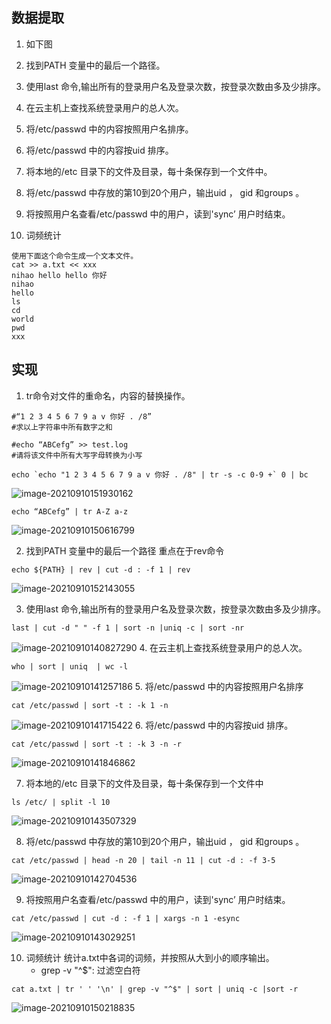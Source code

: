 ## 数据提取
1. 如下图

2. 找到PATH 变量中的最后⼀个路径。

3. 使⽤last 命令,输出所有的登录⽤户名及登录次数，按登录次数由多及少排序。

4. 在云主机上查找系统登录⽤户的总⼈次。

5. 将/etc/passwd 中的内容按照⽤户名排序。

6. 将/etc/passwd 中的内容按uid 排序。

7. 将本地的/etc ⽬录下的⽂件及⽬录，每⼗条保存到⼀个⽂件中。

8. 将/etc/passwd 中存放的第10到20个⽤户，输出uid ， gid 和groups 。

9. 将按照⽤户名查看/etc/passwd 中的⽤户，读到'sync’ ⽤户时结束。

10. 词频统计

```
使⽤下⾯这个命令⽣成⼀个⽂本⽂件。
cat >> a.txt << xxx
nihao hello hello 你好
nihao
hello
ls
cd
world
pwd
xxx
```


## 实现

1. tr命令对⽂件的重命名，内容的替换操作。

```
#“1 2 3 4 5 6 7 9 a v 你好 . /8”
#求以上字符串中所有数字之和

#echo “ABCefg” >> test.log
#请将该⽂件中所有⼤写字母转换为⼩写
```
```
echo `echo "1 2 3 4 5 6 7 9 a v 你好 . /8" | tr -s -c 0-9 +` 0 | bc 
```
![image-20210910151930162](C:\Users\weiran.shao\AppData\Roaming\Typora\typora-user-images\image-20210910151930162.png)
```
echo “ABCefg” | tr A-Z a-z
```
![image-20210910150616799](C:\Users\weiran.shao\AppData\Roaming\Typora\typora-user-images\image-20210910150616799.png)

2. 找到PATH 变量中的最后⼀个路径
重点在于rev命令

```
echo ${PATH} | rev | cut -d : -f 1 | rev
```
![image-20210910152143055](C:\Users\weiran.shao\AppData\Roaming\Typora\typora-user-images\image-20210910152143055.png)

3. 使⽤last 命令,输出所有的登录⽤户名及登录次数，按登录次数由多及少排序。
```
last | cut -d " " -f 1 | sort -n |uniq -c | sort -nr
```
![image-20210910140827290](C:\Users\weiran.shao\AppData\Roaming\Typora\typora-user-images\image-20210910140827290.png)
4. 在云主机上查找系统登录⽤户的总⼈次。
```
who | sort | uniq  | wc -l
```
![image-20210910141257186](C:\Users\weiran.shao\AppData\Roaming\Typora\typora-user-images\image-20210910141257186.png)
5. 将/etc/passwd 中的内容按照⽤户名排序
```
cat /etc/passwd | sort -t : -k 1 -n
```
![image-20210910141715422](C:\Users\weiran.shao\AppData\Roaming\Typora\typora-user-images\image-20210910141715422.png)
6. 将/etc/passwd 中的内容按uid 排序。
```
cat /etc/passwd | sort -t : -k 3 -n -r
```

![image-20210910141846862](C:\Users\weiran.shao\AppData\Roaming\Typora\typora-user-images\image-20210910141846862.png)

7. 将本地的/etc ⽬录下的⽂件及⽬录，每⼗条保存到⼀个⽂件中
```
ls /etc/ | split -l 10
```

![image-20210910143507329](C:\Users\weiran.shao\AppData\Roaming\Typora\typora-user-images\image-20210910143507329.png)

8. 将/etc/passwd 中存放的第10到20个⽤户，输出uid ， gid 和groups 。

```
cat /etc/passwd | head -n 20 | tail -n 11 | cut -d : -f 3-5
```

![image-20210910142704536](C:\Users\weiran.shao\AppData\Roaming\Typora\typora-user-images\image-20210910142704536.png)

9. 将按照⽤户名查看/etc/passwd 中的⽤户，读到'sync’ ⽤户时结束。
```
cat /etc/passwd | cut -d : -f 1 | xargs -n 1 -esync
```
![image-20210910143029251](C:\Users\weiran.shao\AppData\Roaming\Typora\typora-user-images\image-20210910143029251.png)


10. 词频统计
    统计a.txt中各词的词频，并按照从⼤到⼩的顺序输出。
    * grep -v "^$": 过滤空白符

```
cat a.txt | tr ' ' '\n' | grep -v "^$" | sort | uniq -c |sort -r
```

![image-20210910150218835](C:\Users\weiran.shao\AppData\Roaming\Typora\typora-user-images\image-20210910150218835.png)

